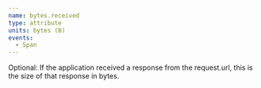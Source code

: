 ```yaml
---
name: bytes.received
type: attribute
units: bytes (B)
events:
  - Span
---
```


Optional: If the application received a response from the request.url, this is the size of that response in bytes.